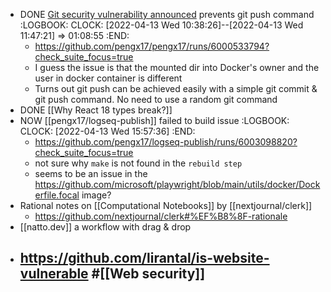 - DONE [Git security vulnerability announced](https://github.blog/2022-04-12-git-security-vulnerability-announced/) prevents git push command
  :LOGBOOK:
  CLOCK: [2022-04-13 Wed 10:38:26]--[2022-04-13 Wed 11:47:21] =>  01:08:55
  :END:
	- https://github.com/pengx17/pengx17/runs/6000533794?check_suite_focus=true
	- I guess the issue is that the mounted dir into Docker's owner and the user in docker container is different
	- Turns out git push can be achieved easily with a simple git commit & git push command. No need to use a random git command
- DONE [[Why React 18 types break?]]
- NOW [[pengx17/logseq-publish]] failed to build issue
  :LOGBOOK:
  CLOCK: [2022-04-13 Wed 15:57:36]
  :END:
	- https://github.com/pengx17/logseq-publish/runs/6003098820?check_suite_focus=true
	- not sure why `make` is not found in the `rebuild step`
	- seems to be an issue in the https://github.com/microsoft/playwright/blob/main/utils/docker/Dockerfile.focal image?
- Rational notes on [[Computational  Notebooks]] by [[nextjournal/clerk]]
	- https://github.com/nextjournal/clerk#%EF%B8%8F-rationale
- [[natto.dev]] a workflow with drag & drop
- https://github.com/lirantal/is-website-vulnerable #[[Web security]]
	-